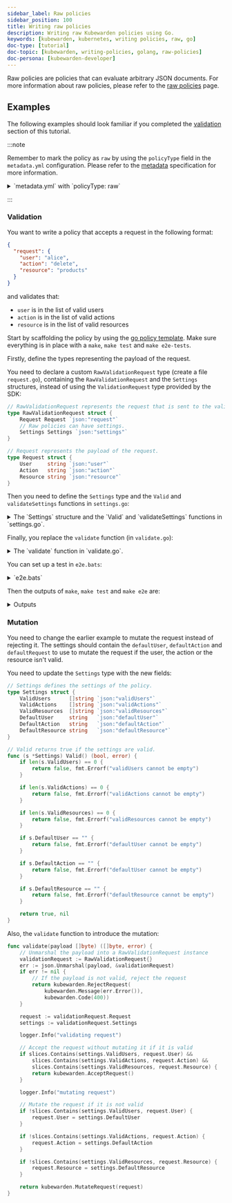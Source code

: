 ```yaml
---
sidebar_label: Raw policies
sidebar_position: 100
title: Writing raw policies
description: Writing raw Kubewarden policies using Go.
keywords: [kubewarden, kubernetes, writing policies, raw, go]
doc-type: [tutorial]
doc-topic: [kubewarden, writing-policies, golang, raw-policies]
doc-persona: [kubewarden-developer]
---
```


Raw policies are policies that can evaluate arbitrary JSON documents.
For more information about raw policies, please refer to the [raw policies](../../howtos/raw-policies.md) page.

## Examples

The following examples should look familiar if you completed the [validation](validation.md) section of this tutorial.

:::note

Remember to mark the policy as `raw` by using the `policyType` field in the `metadata.yml` configuration.
Please refer to the [metadata](../metadata.md) specification for more information.

<details>
<summary>`metadata.yml` with `policyType: raw`</summary>
```console
rules:
- apiGroups: [""]
  apiVersions: ["v1"]
  resources: ["pods"]
  operations: ["CREATE"]
mutating: false
contextAware: false
executionMode: kubewarden-wapc
// highlight-next-line
policyType: raw
# Consider the policy for the background audit scans. Default is true. Note the
# intrinsic limitations of the background audit feature on docs.kubewarden.io;
# If your policy hits any limitations, set to false for the audit feature to
# skip this policy and not generate false positives.
backgroundAudit: true
annotations:
  # artifacthub specific:
  io.artifacthub.displayName: Policy Name
  io.artifacthub.resources: Pod
  io.artifacthub.keywords: pod, cool policy, kubewarden
  io.kubewarden.policy.ociUrl: ghcr.io/yourorg/policies/policy-name # must match release workflow oci-target
  # kubewarden specific:
  io.kubewarden.policy.title: policy-name
  io.kubewarden.policy.description: Short description
  io.kubewarden.policy.author: "Author name <author-email@example.com>"
  io.kubewarden.policy.url: https://github.com/yourorg/policy-name
  io.kubewarden.policy.source: https://github.com/yourorg/policy-name
  io.kubewarden.policy.license: Apache-2.0
  # The next two annotations are used in the policy report generated by the
  # Audit scanner. Severity indicates policy check result criticality and
  # Category indicates policy category. See more here at docs.kubewarden.io
  io.kubewarden.policy.severity: medium # one of info, low, medium, high, critical. See docs.
  io.kubewarden.policy.category: Resource validation
```
</details>

:::

### Validation

You want to write a policy that accepts a request in the following format:

```json
{
  "request": {
    "user": "alice",
    "action": "delete",
    "resource": "products"
  }
}
```

and validates that:

- `user` is in the list of valid users
- `action` is in the list of valid actions
- `resource` is in the list of valid resources

Start by scaffolding the policy by using the
[go policy template](https://github.com/kubewarden/go-policy-template).
Make sure everything is in place with a `make`, `make test` and `make e2e-tests`.

Firstly, define the types representing the payload of the request.

You need to declare a custom `RawValidationRequest` type (create a file `request.go`),
containing the `RawValidationRequest` and the `Settings` structures,
instead of using the `ValidationRequest` type provided by the SDK:

```go
// RawValidationRequest represents the request that is sent to the validate function by the Policy Server.
type RawValidationRequest struct {
    Request Request `json:"request"`
    // Raw policies can have settings.
    Settings Settings `json:"settings"`
}

// Request represents the payload of the request.
type Request struct {
    User     string `json:"user"`
    Action   string `json:"action"`
    Resource string `json:"resource"`
}
```

Then you need to define the `Settings` type and the `Valid` and `validateSettings` functions in `settings.go`:

<details>

<summary>The `Settings` structure and the `Valid` and `validateSettings` functions in `settings.go`.</summary>

```go
// Settings represents the settings of the policy.
type Settings struct {
	ValidUsers     []string `json:"validUsers"`
	ValidActions   []string `json:"validActions"`
	ValidResources []string `json:"validResources"`
}

// Valid returns true if the settings are valid.
func (s *Settings) Valid() (bool, error) {
    if len(s.ValidUsers) == 0 {
        return false, fmt.Errorf("validUsers cannot be empty")
    }

    if len(s.ValidActions) == 0 {
        return false, fmt.Errorf("validActions cannot be empty")
    }

    if len(s.ValidResources) == 0 {
        return false, fmt.Errorf("validResources cannot be empty")
    }

    return true, nil
}

// validateSettings validates the settings.
func validateSettings(payload []byte) ([]byte, error) {
    logger.Info("validating settings")

    settings := Settings{}
    err := json.Unmarshal(payload, &settings)
    if err != nil {
        return kubewarden.RejectSettings(kubewarden.Message(fmt.Sprintf("Provided settings are not valid: %v", err)))
    }

    valid, err := settings.Valid()
    if err != nil {
        return kubewarden.RejectSettings(kubewarden.Message(fmt.Sprintf("Provided settings are not valid: %v", err)))
    }
    if valid {
        return kubewarden.AcceptSettings()
    }

    logger.Warn("rejecting settings")
    return kubewarden.RejectSettings(kubewarden.Message("Provided settings are not valid"))
}
```

</details>

Finally, you replace the `validate` function (in `validate.go`):

<details>

<summary>The `validate` function in `validate.go`.</summary>

```go
func validate(payload []byte) ([]byte, error) {
    // Unmarshal the payload into a RawValidationRequest instance
    validationRequest := RawValidationRequest{}
    err := json.Unmarshal(payload, &validationRequest)
    if err != nil {
        // If the payload is not valid, reject the request
        return kubewarden.RejectRequest(
            kubewarden.Message(err.Error()),
            kubewarden.Code(400))
    }

    request := validationRequest.Request
    settings := validationRequest.Settings

    // Validate the payload
    if slices.Contains(settings.ValidUsers, request.User) &&
        slices.Contains(settings.ValidActions, request.Action) &&
        slices.Contains(settings.ValidResources, request.Resource) {
        return kubewarden.AcceptRequest()
    }

    return kubewarden.RejectRequest(
        kubewarden.Message("The request cannot be accepted."),
        kubewarden.Code(400))
}
```

</details>

You can set up a test in `e2e.bats`:

<details>

<summary>`e2e.bats`</summary>

```bash
#!/usr/bin/env bats

@test "accept" {
  run kwctl run annotated-policy.wasm -r test_data/request.json -s test_data/settings.json

  # this prints the output when one the checks below fails
  echo "output = ${output}"

  # request allowed
  [ "$status" -eq 0 ]
  [ $(expr "$output" : '.*allowed.*true') -ne 0 ]
}
```

</details>

Then the outputs of `make`, `make test` and `make e2e` are:

<details>

<summary>Outputs</summary>

```console
make && make test && make e2e-tests
docker run \
	--rm \
	-e GOFLAGS="-buildvcs=false" \
	-v /home/jhk/projects/suse/tmp/fab-goraw:/src \
	-w /src tinygo/tinygo:0.30.0 \
	tinygo build -o policy.wasm -target=wasi -no-debug .
go test -v
=== RUN   TestAcceptValidSettings
--- PASS: TestAcceptValidSettings (0.00s)
=== RUN   TestRejectSettingsWithEmptyValidUsers
--- PASS: TestRejectSettingsWithEmptyValidUsers (0.00s)
=== RUN   TestRejectSettingsWithEmptyValidActions
--- PASS: TestRejectSettingsWithEmptyValidActions (0.00s)
=== RUN   TestRejectSettingsWithEmptyValidResources
--- PASS: TestRejectSettingsWithEmptyValidResources (0.00s)
=== RUN   TestValidateRequestAccept
--- PASS: TestValidateRequestAccept (0.00s)
=== RUN   TestValidateRequestReject
--- PASS: TestValidateRequestReject (0.00s)
PASS
ok  	github.com/kubewarden/go-policy-template	0.002s
kwctl annotate -m metadata.yml -u README.md -o annotated-policy.wasm policy.wasm
bats e2e.bats
e2e.bats
 ✓ accept

1 test, 0 failures
```

</details>

### Mutation

You need to change the earlier example to mutate the request instead of rejecting it.
The settings should contain the `defaultUser`, `defaultAction` and `defaultRequest`
to use to mutate the request if the user, the action or the resource isn't valid.

You need to update the `Settings` type with the new fields:

```go
// Settings defines the settings of the policy.
type Settings struct {
    ValidUsers      []string `json:"validUsers"`
    ValidActions    []string `json:"validActions"`
    ValidResources  []string `json:"validResources"`
    DefaultUser     string   `json:"defaultUser"`
    DefaultAction   string   `json:"defaultAction"`
    DefaultResource string   `json:"defaultResource"`
}

// Valid returns true if the settings are valid.
func (s *Settings) Valid() (bool, error) {
    if len(s.ValidUsers) == 0 {
        return false, fmt.Errorf("validUsers cannot be empty")
    }

    if len(s.ValidActions) == 0 {
        return false, fmt.Errorf("validActions cannot be empty")
    }

    if len(s.ValidResources) == 0 {
        return false, fmt.Errorf("validResources cannot be empty")
    }

    if s.DefaultUser == "" {
        return false, fmt.Errorf("defaultUser cannot be empty")
    }

    if s.DefaultAction == "" {
        return false, fmt.Errorf("defaultUser cannot be empty")
    }

    if s.DefaultResource == "" {
        return false, fmt.Errorf("defaultResource cannot be empty")
    }

    return true, nil
}
```

Also, the `validate` function to introduce the mutation:

```go
func validate(payload []byte) ([]byte, error) {
    // Unmarshal the payload into a RawValidationRequest instance
    validationRequest := RawValidationRequest{}
    err := json.Unmarshal(payload, &validationRequest)
    if err != nil {
        // If the payload is not valid, reject the request
        return kubewarden.RejectRequest(
            kubewarden.Message(err.Error()),
            kubewarden.Code(400))
    }

    request := validationRequest.Request
    settings := validationRequest.Settings

    logger.Info("validating request")

    // Accept the request without mutating it if it is valid
    if slices.Contains(settings.ValidUsers, request.User) &&
        slices.Contains(settings.ValidActions, request.Action) &&
        slices.Contains(settings.ValidResources, request.Resource) {
        return kubewarden.AcceptRequest()
    }

    logger.Info("mutating request")

    // Mutate the request if it is not valid
    if !slices.Contains(settings.ValidUsers, request.User) {
        request.User = settings.DefaultUser
    }

    if !slices.Contains(settings.ValidActions, request.Action) {
        request.Action = settings.DefaultAction
    }

    if !slices.Contains(settings.ValidResources, request.Resource) {
        request.Resource = settings.DefaultResource
    }

    return kubewarden.MutateRequest(request)
}
```
